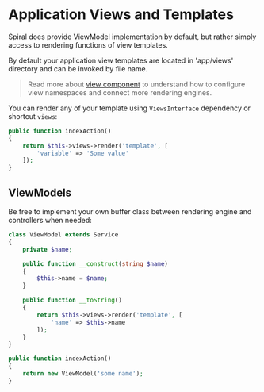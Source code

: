 # Application Views and Templates
Spiral does provide ViewModel implementation by default, but rather simply access to rendering functions of view templates.

By default your application view templates are located in 'app/views' directory and can be invoked by file name.

> Read more about [view component](/views/overview.md) to understand how to configure view namespaces and connect more rendering engines.

You can render any of your template using `ViewsInterface` dependency or shortcut `views`:

```php
public function indexAction()
{
    return $this->views->render('template', [
        'variable' => 'Some value'
    ]);
}
```

## ViewModels
Be free to implement your own buffer class between rendering engine and controllers when needed:

```php
class ViewModel extends Service 
{
    private $name;

    public function __construct(string $name)
    {
        $this->name = $name;
    }

    public function __toString()
    {
        return $this->views->render('template', [
            'name' => $this->name
        ]);
    }
}
```

```php
public function indexAction()
{
    return new ViewModel('some name');
}
```